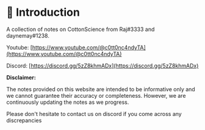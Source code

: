 # 🙏 Introduction

A collection of notes on CottonScience from Raj#3333 and daynemay#1238.

Youtube: [https://www.youtube.com/@c0tt0nc4ndyTA](https://www.youtube.com/@c0tt0nc4ndyTA)

Discord: [https://discord.gg/5zZ8khmADx](https://discord.gg/5zZ8khmADx)



**Disclaimer:**

The notes provided on this website are intended to be informative only and we cannot guarantee their accuracy or completeness. 
However, we are continuously updating the notes as we progress.

Please don't hesitate to contact us on discord if you come across any discrepancies
